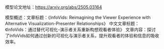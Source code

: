 模型论文地址：https://arxiv.org/abs/2505.03164

模型概述：文章标题：《InfoVids: Reimagining the Viewer Experience with Alternative Visualization-Presenter Relationships》
中文文章标题：《InfoVids：通过替代可视化-演示者关系重新构想观看者体验》
文章内容：探讨了InfoVids如何通过创新的可视化与演示者关系，提升观看者的体验和信息的吸收效率。
